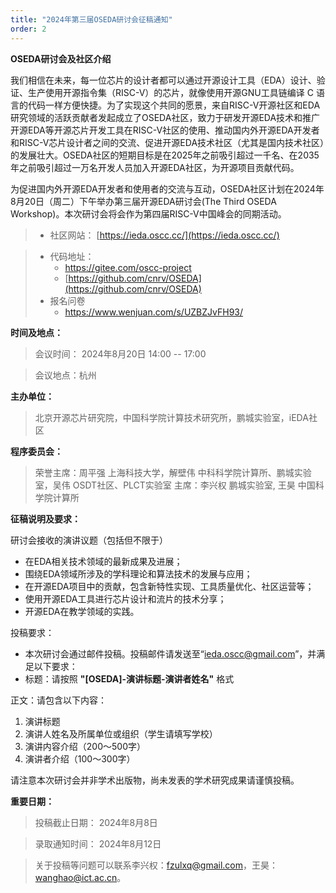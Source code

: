 ```yaml
---
title: "2024年第三届OSEDA研讨会征稿通知"
order: 2
---
```

**OSEDA研讨会及社区介绍**

我们相信在未来，每一位芯片的设计者都可以通过开源设计工具（EDA）设计、验证、生产使用开源指令集（RISC-V）的芯片，就像使用开源GNU工具链编译 C 语言的代码一样方便快捷。为了实现这个共同的愿景，来自RISC-V开源社区和EDA研究领域的活跃贡献者发起成立了OSEDA社区，致力于研发开源EDA技术和推广开源EDA等开源芯片开发工具在RISC-V社区的使用、推动国内外开源EDA开发者和RISC-V芯片设计者之间的交流、促进开源EDA技术社区（尤其是国内技术社区）的发展壮大。OSEDA社区的短期目标是在2025年之前吸引超过一千名、在2035年之前吸引超过一万名开发人员加入开源EDA社区，为开源项目贡献代码。

为促进国内外开源EDA开发者和使用者的交流与互动，OSEDA社区计划在2024年8月20日（周二）下午举办第三届开源EDA研讨会(The Third OSEDA Workshop)。本次研讨会将会作为第四届RISC-V中国峰会的同期活动。

> - 社区网站： [https://ieda.oscc.cc/](https://ieda.oscc.cc/)

> - 代码地址：
>   - https://gitee.com/oscc-project
>   - [https://github.com/cnrv/OSEDA](https://github.com/cnrv/OSEDA)
> - 报名问卷
>   - https://www.wenjuan.com/s/UZBZJvFH93/

**时间及地点：**

> 会议时间： 2024年8月20日 14:00 -- 17:00

> 会议地点：杭州

**主办单位：**

> 北京开源芯片研究院，中国科学院计算技术研究所，鹏城实验室，iEDA社区

**程序委员会：**

> 荣誉主席：周平强 上海科技大学，解壁伟 中科科学院计算所、鹏城实验室，吴伟 OSDT社区、PLCT实验室
> 主席：李兴权 鹏城实验室, 王昊 中国科学院计算所

**征稿说明及要求：**

研讨会接收的演讲议题（包括但不限于）

* 在EDA相关技术领域的最新成果及进展；
* 围绕EDA领域所涉及的学科理论和算法技术的发展与应用；
* 在开源EDA项目中的贡献，包含新特性实现、工具质量优化、社区运营等；
* 使用开源EDA工具进行芯片设计和流片的技术分享；
* 开源EDA在教学领域的实践。

投稿要求：

* 本次研讨会通过邮件投稿。投稿邮件请发送至“ieda.oscc@gmail.com”，并满足以下要求：
* 标题：请按照 **"[OSEDA]-演讲标题-演讲者姓名"** 格式

正文：请包含以下内容：

1. 演讲标题
2. 演讲人姓名及所属单位或组织（学生请填写学校）
3. 演讲内容介绍（200～500字）
4. 演讲者介绍（100～300字）

请注意本次研讨会并非学术出版物，尚未发表的学术研究成果请谨慎投稿。

**重要日期：**

> 投稿截止日期： 2024年8月8日

> 录取通知时间： 2024年8月12日

> 关于投稿等问题可以联系李兴权：fzulxq@gmail.com，王昊：wanghao@ict.ac.cn。
